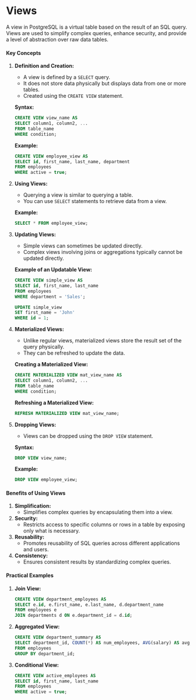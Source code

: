 # Views

A view in PostgreSQL is a virtual table based on the result of an SQL query. Views are used to simplify complex queries, enhance security, and provide a level of abstraction over raw data tables.

#### Key Concepts

1.  **Definition and Creation:**

    * A view is defined by a `SELECT` query.
    * It does not store data physically but displays data from one or more tables.
    * Created using the `CREATE VIEW` statement.

    **Syntax:**

    ```sql
    CREATE VIEW view_name AS
    SELECT column1, column2, ...
    FROM table_name
    WHERE condition;
    ```

    **Example:**

    ```sql
    CREATE VIEW employee_view AS
    SELECT id, first_name, last_name, department
    FROM employees
    WHERE active = true;
    ```
2.  **Using Views:**

    * Querying a view is similar to querying a table.
    * You can use `SELECT` statements to retrieve data from a view.

    **Example:**

    ```sql
    SELECT * FROM employee_view;
    ```
3.  **Updating Views:**

    * Simple views can sometimes be updated directly.
    * Complex views involving joins or aggregations typically cannot be updated directly.

    **Example of an Updatable View:**

    ```sql
    CREATE VIEW simple_view AS
    SELECT id, first_name, last_name
    FROM employees
    WHERE department = 'Sales';

    UPDATE simple_view
    SET first_name = 'John'
    WHERE id = 1;
    ```
4.  **Materialized Views:**

    * Unlike regular views, materialized views store the result set of the query physically.
    * They can be refreshed to update the data.

    **Creating a Materialized View:**

    ```sql
    CREATE MATERIALIZED VIEW mat_view_name AS
    SELECT column1, column2, ...
    FROM table_name
    WHERE condition;
    ```

    **Refreshing a Materialized View:**

    ```sql
    REFRESH MATERIALIZED VIEW mat_view_name;
    ```
5.  **Dropping Views:**

    * Views can be dropped using the `DROP VIEW` statement.

    **Syntax:**

    ```sql
    DROP VIEW view_name;
    ```

    **Example:**

    ```sql
    DROP VIEW employee_view;
    ```

#### Benefits of Using Views

1. **Simplification:**
   * Simplifies complex queries by encapsulating them into a view.
2. **Security:**
   * Restricts access to specific columns or rows in a table by exposing only what is necessary.
3. **Reusability:**
   * Promotes reusability of SQL queries across different applications and users.
4. **Consistency:**
   * Ensures consistent results by standardizing complex queries.

#### Practical Examples

1.  **Join View:**

    ```sql
    CREATE VIEW department_employees AS
    SELECT e.id, e.first_name, e.last_name, d.department_name
    FROM employees e
    JOIN departments d ON e.department_id = d.id;
    ```
2.  **Aggregated View:**

    ```sql
    CREATE VIEW department_summary AS
    SELECT department_id, COUNT(*) AS num_employees, AVG(salary) AS avg_salary
    FROM employees
    GROUP BY department_id;
    ```
3.  **Conditional View:**

    ```sql
    CREATE VIEW active_employees AS
    SELECT id, first_name, last_name
    FROM employees
    WHERE active = true;
    ```

####
